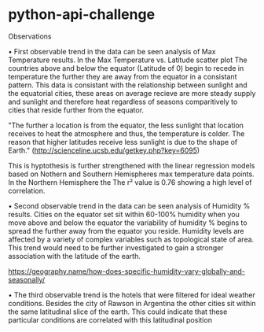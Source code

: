 # python-api-challenge

Observations

•	First observable trend in the data can be seen analysis of Max Temperature results. In the Max Temperature vs. Latitude scatter plot The countries above and below the equator (Latitude of 0) begin to recede in temperature the further they are away from the equator in a consistant pattern. This data is consistant with the relationship between sunlight and the equatorial cities, these areas on average recieve are more steady supply and sunlight and therefore heat regardless of seasons comparitively to cities that reside further from the equator.

"The further a location is from the equator, the less sunlight that location receives to heat the atmosphere and thus, the temperature is colder. The reason that higher latitudes receive less sunlight is due to the shape of Earth." (http://scienceline.ucsb.edu/getkey.php?key=6095)

This is hyptothesis is further strengthened with the linear regression models based on Nothern and Southern Hemispheres max temperature data points. In the Northern Hemisphere the The r² value is 0.76 showing a high level of correlation.


•	Second observable trend in the data can be seen analysis of Humidity % results. Cities on the equator set sit within 60-100% humidity when you move above and below the equator the variability of humidity % begins to spread the further away from the equator you reside. Humidity levels are affected by a variety of complex variables such as topological state of area. This trend would need to be further investigated to gain a stronger association with the latitude of the earth. 

https://geography.name/how-does-specific-humidity-vary-globally-and-seasonally/

•	The third observable trend is the hotels that were filtered for ideal weather conditions. Besides the city of Rawson in Argentina the other cities sit within the same latitudinal slice of the earth. This could indicate that these particular conditions are correlated with this latitudinal position
